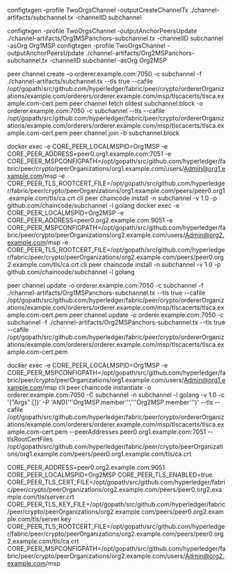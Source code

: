 
configtxgen -profile TwoOrgsChannel -outputCreateChannelTx ./channel-artifacts/subchannel.tx -channelID subchannel


configtxgen -profile TwoOrgsChannel -outputAnchorPeersUpdate ./channel-artifacts/Org1MSPanchors-subchannel.tx -channelID subchannel -asOrg Org1MSP
configtxgen -profile TwoOrgsChannel -outputAnchorPeersUpdate ./channel-artifacts/Org2MSPanchors-subchannel.tx -channelID subchannel -asOrg Org2MSP

peer channel create -o orderer.example.com:7050 -c subchannel -f ./channel-artifacts/subchannel.tx --tls true --cafile /opt/gopath/src/github.com/hyperledger/fabric/peer/crypto/ordererOrganizations/example.com/orderers/orderer.example.com/msp/tlscacerts/tlsca.example.com-cert.pem
peer channel fetch oldest subchannel.block -o orderer.example.com:7050 -c subchannel --tls --cafile /opt/gopath/src/github.com/hyperledger/fabric/peer/crypto/ordererOrganizations/example.com/orderers/orderer.example.com/msp/tlscacerts/tlsca.example.com-cert.pem
peer channel join -b subchannel.block


docker exec -e CORE_PEER_LOCALMSPID=Org1MSP -e CORE_PEER_ADDRESS=peer0.org1.example.com:7051 -e CORE_PEER_MSPCONFIGPATH=/opt/gopath/src/github.com/hyperledger/fabric/peer/crypto/peerOrganizations/org1.example.com/users/Admin@org1.example.com/msp -e CORE_PEER_TLS_ROOTCERT_FILE=/opt/gopath/src/github.com/hyperledger/fabric/peer/crypto/peerOrganizations/org1.example.com/peers/peer0.org1.example.com/tls/ca.crt cli peer chaincode install -n subchannel -v 1.0 -p github.com/chaincode/subchannel -l golang
docker exec -e CORE_PEER_LOCALMSPID=Org2MSP -e CORE_PEER_ADDRESS=peer0.org2.example.com:9051 -e CORE_PEER_MSPCONFIGPATH=/opt/gopath/src/github.com/hyperledger/fabric/peer/crypto/peerOrganizations/org2.example.com/users/Admin@org2.example.com/msp -e CORE_PEER_TLS_ROOTCERT_FILE=/opt/gopath/src/github.com/hyperledger/fabric/peer/crypto/peerOrganizations/org2.example.com/peers/peer0.org2.example.com/tls/ca.crt cli peer chaincode install -n subchannel -v 1.0 -p github.com/chaincode/subchannel -l golang

peer channel update -o orderer.example.com:7050 -c subchannel -f ./channel-artifacts/Org1MSPanchors-subchannel.tx --tls true --cafile /opt/gopath/src/github.com/hyperledger/fabric/peer/crypto/ordererOrganizations/example.com/orderers/orderer.example.com/msp/tlscacerts/tlsca.example.com-cert.pem
peer channel update -o orderer.example.com:7050 -c subchannel -f ./channel-artifacts/Org2MSPanchors-subchannel.tx --tls true --cafile /opt/gopath/src/github.com/hyperledger/fabric/peer/crypto/ordererOrganizations/example.com/orderers/orderer.example.com/msp/tlscacerts/tlsca.example.com-cert.pem

docker exec -e CORE_PEER_LOCALMSPID=Org1MSP -e CORE_PEER_MSPCONFIGPATH=/opt/gopath/src/github.com/hyperledger/fabric/peer/crypto/peerOrganizations/org1.example.com/users/Admin@org1.example.com/msp cli peer chaincode instantiate -o orderer.example.com:7050 -C subchannel -n subchannel -l golang -v 1.0 -c '{"Args":[]}' -P 'AND('\''Org1MSP.member'\'','\''Org2MSP.member'\'')' --tls --cafile /opt/gopath/src/github.com/hyperledger/fabric/peer/crypto/ordererOrganizations/example.com/orderers/orderer.example.com/msp/tlscacerts/tlsca.example.com-cert.pem --peerAddresses peer0.org1.example.com:7051 --tlsRootCertFiles /opt/gopath/src/github.com/hyperledger/fabric/peer/crypto/peerOrganizations/org1.example.com/peers/peer0.org1.example.com/tls/ca.crt


CORE_PEER_ADDRESS=peer0.org2.example.com:9051
CORE_PEER_LOCALMSPID=Org2MSP
CORE_PEER_TLS_ENABLED=true
CORE_PEER_TLS_CERT_FILE=/opt/gopath/src/github.com/hyperledger/fabric/peer/crypto/peerOrganizations/org2.example.com/peers/peer0.org2.example.com/tls/server.crt
CORE_PEER_TLS_KEY_FILE=/opt/gopath/src/github.com/hyperledger/fabric/peer/crypto/peerOrganizations/org2.example.com/peers/peer0.org2.example.com/tls/server.key
CORE_PEER_TLS_ROOTCERT_FILE=/opt/gopath/src/github.com/hyperledger/fabric/peer/crypto/peerOrganizations/org2.example.com/peers/peer0.org2.example.com/tls/ca.crt
CORE_PEER_MSPCONFIGPATH=/opt/gopath/src/github.com/hyperledger/fabric/peer/crypto/peerOrganizations/org2.example.com/users/Admin@org2.example.com/msp

